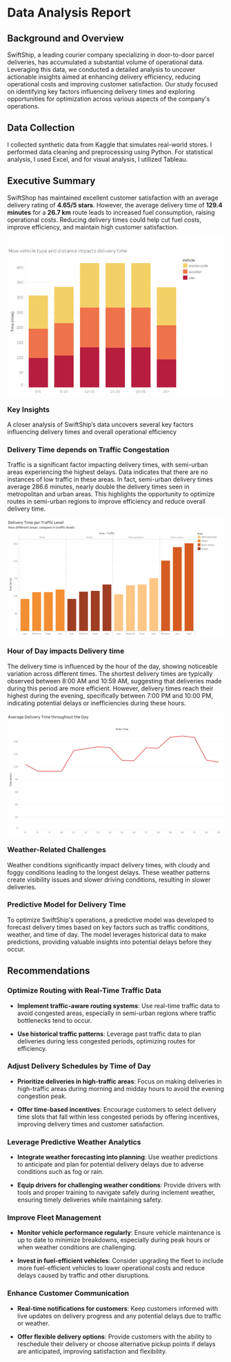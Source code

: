 # Data Analysis Report

## Background and Overview
SwiftShip, a leading courier company specializing in door-to-door parcel deliveries, has accumulated a substantial volume of operational data. Leveraging this data, we conducted a detailed analysis to uncover actionable insights aimed at enhancing delivery efficiency, reducing operational costs  and improving customer satisfaction. Our study focused on identifying key factors influencing delivery times and exploring opportunities for optimization across various aspects of the company's operations. 

## Data Collection
I collected synthetic data from Kaggle that simulates real-world stores. I performed data cleaning and preprocessing using Python. For statistical analysis, I used Excel, and for visual analysis, I utilized Tableau.

## Executive Summary

SwiftShop has maintained excellent customer satisfaction with an average delivery rating of **4.65/5 stars**. However, the average delivery time of **129.4 minutes** for a **26.7 km** route leads to increased fuel consumption, raising operational costs. Reducing delivery times could help cut fuel costs, improve efficiency, and maintain high customer satisfaction.

![chart](charts/Sheet2.png)

### Key Insights  

A closer analysis of SwiftShip’s data uncovers several key factors influencing delivery times and overall operational efficiency

### Delivery Time depends on Traffic Congestation

Traffic is a significant factor impacting delivery times, with semi-urban areas experiencing the highest delays. Data indicates that there are no instances of low traffic in these areas. In fact, semi-urban delivery times average 286.6 minutes, nearly double the delivery times seen in metropolitan and urban areas. This highlights the opportunity to optimize routes in semi-urban regions to improve efficiency and reduce overall delivery time. 

![chart](charts/Sheet3.png)

### Hour of Day impacts Delivery time

The delivery time is influenced by the hour of the day, showing noticeable variation across different times. The shortest delivery times are typically observed between 8:00 AM and 10:59 AM, suggesting that deliveries made during this period are more efficient. However, delivery times reach their highest during the evening, specifically between 7:00 PM and 10:00 PM, indicating potential delays or inefficiencies during these hours.

![chart](charts/Sheet4.png)

### Weather-Related Challenges 
 Weather conditions significantly impact delivery times, with cloudy and foggy conditions leading to the longest delays. These weather patterns create visibility issues and slower driving conditions, resulting in slower deliveries. 

### Predictive Model for Delivery Time 

To optimize SwiftShip's operations, a predictive model was developed to forecast delivery times based on key factors such as traffic conditions, weather, and time of day. The model leverages historical data to make predictions, providing valuable insights into potential delays before they occur. 

## Recommendations

###  Optimize Routing with Real-Time Traffic Data

- **Implement traffic-aware routing systems**: Use real-time traffic data to avoid congested areas, especially in semi-urban regions where traffic bottlenecks tend to occur.
  
- **Use historical traffic patterns**: Leverage past traffic data to plan deliveries during less congested periods, optimizing routes for efficiency.

###  Adjust Delivery Schedules by Time of Day

- **Prioritize deliveries in high-traffic areas**: Focus on making deliveries in high-traffic areas during morning and midday hours to avoid the evening congestion peak.
  
- **Offer time-based incentives**: Encourage customers to select delivery time slots that fall within less congested periods by offering incentives, improving delivery times and customer satisfaction.

###  Leverage Predictive Weather Analytics

- **Integrate weather forecasting into planning**: Use weather predictions to anticipate and plan for potential delivery delays due to adverse conditions such as fog or rain.
  
- **Equip drivers for challenging weather conditions**: Provide drivers with tools and proper training to navigate safely during inclement weather, ensuring timely deliveries while maintaining safety.

###  Improve Fleet Management

- **Monitor vehicle performance regularly**: Ensure vehicle maintenance is up to date to minimize breakdowns, especially during peak hours or when weather conditions are challenging.
  
- **Invest in fuel-efficient vehicles**: Consider upgrading the fleet to include more fuel-efficient vehicles to lower operational costs and reduce delays caused by traffic and other disruptions.

###  Enhance Customer Communication

- **Real-time notifications for customers**: Keep customers informed with live updates on delivery progress and any potential delays due to traffic or weather.
  
- **Offer flexible delivery options**: Provide customers with the ability to reschedule their delivery or choose alternative pickup points if delays are anticipated, improving satisfaction and flexibility.
